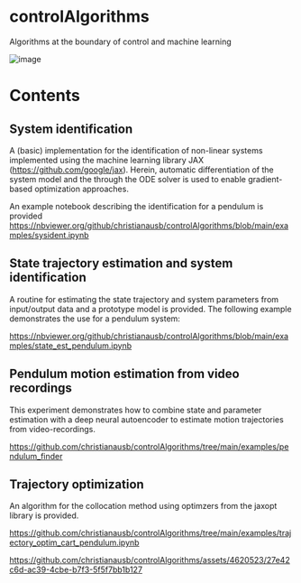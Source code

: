 # controlAlgorithms
Algorithms at the boundary of control and machine learning

![image](https://user-images.githubusercontent.com/4620523/236238763-343d0862-9265-464a-9208-35ea90b268fd.png)

# Contents

## System identification
A (basic) implementation for the identification of non-linear systems implemented using the machine learning library JAX (https://github.com/google/jax). Herein, automatic differentiation of the system model and the through the ODE solver is used to enable gradient-based optimization approaches.

An example notebook describing the identification for a pendulum is provided https://nbviewer.org/github/christianausb/controlAlgorithms/blob/main/examples/sysident.ipynb

## State trajectory estimation and system identification

A routine for estimating the state trajectory and system parameters from input/output data and a prototype model is provided. The following example demonstrates the use for a pendulum system:

https://nbviewer.org/github/christianausb/controlAlgorithms/blob/main/examples/state_est_pendulum.ipynb

## Pendulum motion estimation from video recordings

This experiment demonstrates how to combine state and parameter estimation with a deep neural autoencoder to estimate motion trajectories from video-recordings.

https://github.com/christianausb/controlAlgorithms/tree/main/examples/pendulum_finder

## Trajectory optimization

An algorithm for the collocation method using optimzers from the jaxopt library is provided.

https://github.com/christianausb/controlAlgorithms/tree/main/examples/trajectory_optim_cart_pendulum.ipynb

https://github.com/christianausb/controlAlgorithms/assets/4620523/27e42c6d-ac39-4cbe-b7f3-5f5f7bb1b127



